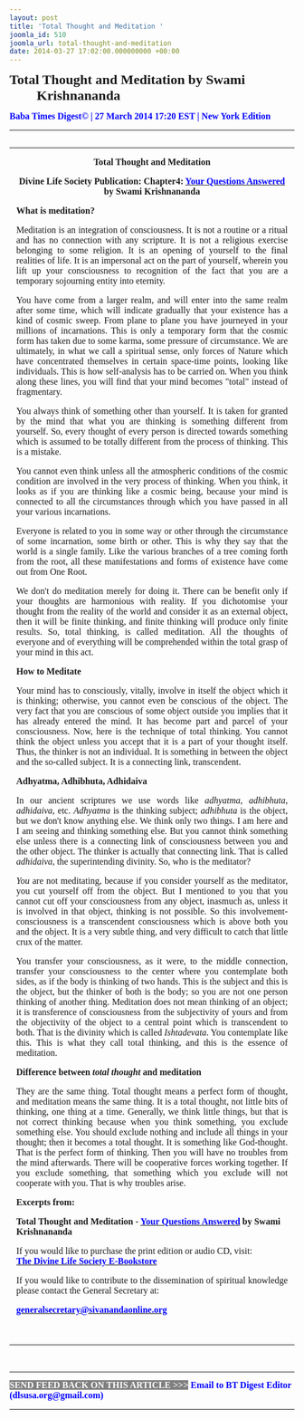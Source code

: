 ```yaml
---
layout: post
title: 'Total Thought and Meditation '
joomla_id: 510
joomla_url: total-thought-and-meditation
date: 2014-03-27 17:02:00.000000000 +00:00
---
```

<div>
<p style="margin-left: 0.5in; text-indent: -0.5in;"><span style="font-size: 18pt; font-family: book antiqua,palatino;"><strong><strong><span style="line-height: 115%;"><strong><span style="line-height: 115%;">Total Thought and Meditation by Swami Krishnananda</span></strong></span></strong></strong></span></p>
</div>
<p style="text-align: justify;"><strong><span style="font-family: book antiqua,palatino; font-size: 12pt; color: #3366ff;"><span style="line-height: 115%;"><span style="color: #0000ff;">Baba Times Digest© | 27 March 2014 17:20 EST | New York Edition</span><br /></span></span></strong></p>
<hr />
<div>
<table align="left" cellpadding="0" cellspacing="0" vspace="0" hspace="0">
<tbody>
<tr>
<td style="padding: 0in 9pt;" align="left" valign="top">
<p style="text-align: center;" align="center"><span style="font-size: 12pt; font-family: book antiqua,palatino;"><strong>Total Thought and Meditation</strong></span></p>
<p style="text-align: center;" align="center"><span style="font-size: 12pt; font-family: book antiqua,palatino;"><strong>Divine Life Society Publication: Chapter4: </strong><span style="color: #0000ff;"><a href="http://www.swami-krishnananda.org/ans/ans_04.html"><span style="color: #0000ff;"><strong>Your Questions Answered</strong></span></a></span><strong> by Swami Krishnananda</strong></span></p>
<p style="text-align: justify;"><span style="font-size: 12pt; font-family: book antiqua,palatino;"><strong>What is meditation?</strong></span></p>
<p style="text-align: justify;"><span style="font-size: 12pt; font-family: book antiqua,palatino;">Meditation is an integration of consciousness. It is not a routine or a ritual and has no connection with any scripture. It is not a religious exercise belonging to some religion. It is an opening of yourself to the final realities of life. It is an impersonal act on the part of yourself, wherein you lift up your consciousness to recognition of the fact that you are a temporary sojourning entity into eternity.</span></p>
<p style="text-align: justify;"><span style="font-size: 12pt; font-family: book antiqua,palatino;">You have come from a larger realm, and will enter into the same realm after some time, which will indicate gradually that your existence has a kind of cosmic sweep. From plane to plane you have journeyed in your millions of incarnations. This is only a temporary form that the cosmic form has taken due to some karma, some pressure of circumstance. We are ultimately, in what we call a spiritual sense, only forces of Nature which have concentrated themselves in certain space-time points, looking like individuals. This is how self-analysis has to be carried on. When you think along these lines, you will find that your mind becomes "total" instead of fragmentary.</span></p>
<p style="text-align: justify;"><span style="font-size: 12pt; font-family: book antiqua,palatino;">You always think of something other than yourself. It is taken for granted by the mind that what you are thinking is something different from yourself. So, every thought of every person is directed towards something which is assumed to be totally different from the process of thinking. This is a mistake.</span></p>
<p style="text-align: justify;"><span style="font-size: 12pt; font-family: book antiqua,palatino;">You cannot even think unless all the atmospheric conditions of the cosmic condition are involved in the very process of thinking. When you think, it looks as if you are thinking like a cosmic being, because your mind is connected to all the circumstances through which you have passed in all your various incarnations.</span></p>
<p style="text-align: justify;"><span style="font-size: 12pt; font-family: book antiqua,palatino;">Everyone is related to you in some way or other through the circumstance of some incarnation, some birth or other. This is why they say that the world is a single family. Like the various branches of a tree coming forth from the root, all these manifestations and forms of existence have come out from One Root.</span></p>
<p style="text-align: justify;"><span style="font-size: 12pt; font-family: book antiqua,palatino;">We don't do meditation merely for doing it. There can be benefit only if your thoughts are harmonious with reality. If you dichotomise your thought from the reality of the world and consider it as an external object, then it will be finite thinking, and finite thinking will produce only finite results. So, total thinking, is called meditation. All the thoughts of everyone and of everything will be comprehended within the total grasp of your mind in this act.</span></p>
<p style="text-align: justify;"><span style="font-size: 12pt; font-family: book antiqua,palatino;"><strong>How to Meditate</strong></span></p>
<p style="text-align: justify;"><span style="font-size: 12pt; font-family: book antiqua,palatino;">Your mind has to consciously, vitally, involve in itself the object which it is thinking; otherwise, you cannot even be conscious of the object. The very fact that you are conscious of some object outside you implies that it has already entered the mind. It has become part and parcel of your consciousness. Now, here is the technique of total thinking. You cannot think the object unless you accept that it is a part of your thought itself. Thus, the thinker is not an individual. It is something in between the object and the so-called subject. It is a connecting link, transcendent.</span></p>
<p style="text-align: justify;"><span style="font-size: 12pt; font-family: book antiqua,palatino;"><strong>Adhyatma, Adhibhuta, Adhidaiva</strong></span></p>
<p style="text-align: justify;"><span style="font-size: 12pt; font-family: book antiqua,palatino;">In our ancient scriptures we use words like <em>adhyatma</em>, <em>adhibhuta</em>, <em>adhidaiva</em>, etc. <em>Adhyatma</em> is the thinking subject; <em>adhibhuta</em> is the object, but we don't know anything else. We think only two things. I am here and I am seeing and thinking something else. But you cannot think something else unless there is a connecting link of consciousness between you and the other object. The thinker is actually that connecting link. That is called <em>adhidaiva</em>, the superintending divinity. So, who is the meditator?</span></p>
<p style="text-align: justify;"><span style="font-size: 12pt; font-family: book antiqua,palatino;"><em>You</em> are not meditating, because if you consider yourself as the meditator, you cut yourself off from the object. But I mentioned to you that you cannot cut off your consciousness from any object, inasmuch as, unless it is involved in that object, thinking is not possible. So this involvement-consciousness is a transcendent consciousness which is above both you and the object. It is a very subtle thing, and very difficult to catch that little crux of the matter.</span></p>
<p style="text-align: justify;"><span style="font-size: 12pt; font-family: book antiqua,palatino;">You transfer your consciousness, as it were, to the middle connection, transfer your consciousness to the center where you contemplate both sides, as if the body is thinking of two hands. This is the subject and this is the object, but the thinker of both is the body; so you are not one person thinking of another thing. Meditation does not mean thinking of an object; it is transference of consciousness from the subjectivity of yours and from the objectivity of the object to a central point which is transcendent to both. That is the divinity which is called <em>Ishtadevata</em>. You contemplate like this. This is what they call total thinking, and this is the essence of meditation.</span></p>
<p style="text-align: justify;"><span style="font-size: 12pt; font-family: book antiqua,palatino;"><strong>Difference between <em>total thought</em> and meditation</strong></span></p>
<p style="text-align: justify;"><span style="font-size: 12pt; font-family: book antiqua,palatino;">They are the same thing. Total thought means a perfect form of thought, and meditation means the same thing. It is a total thought, not little bits of thinking, one thing at a time. Generally, we think little things, but that is not correct thinking because when you think something, you exclude something else. You should exclude nothing and include all things in your thought; then it becomes a total thought. It is something like God-thought. That is the perfect form of thinking. Then you will have no troubles from the mind afterwards. There will be cooperative forces working together. If you exclude something, that something which you exclude will not cooperate with you. That is why troubles arise.</span></p>
<p><span style="font-size: 12pt; font-family: book antiqua,palatino;"><strong>Excerpts from:</strong></span></p>
<p><span style="font-size: 12pt; font-family: book antiqua,palatino;"><strong>Total Thought and Meditation - </strong><span style="color: #0000ff;"><a href="http://www.swami-krishnananda.org/ans/ans_04.html"><span style="color: #0000ff;"><strong>Your Questions Answered</strong></span></a></span><strong> by Swami Krishnananda</strong></span></p>
<p style="text-align: justify;" align="center"><span style="font-size: 12pt; font-family: book antiqua,palatino;">If you would like to purchase the print edition or audio CD, visit: </span><br /><span style="font-size: 12pt; font-family: book antiqua,palatino; color: #0000ff;"> <a href="http://www.dlshq.org/cgi-bin/store/commerce.cgi?category=krishnananda&amp;cart_id=1394930528.401"><span style="color: #0000ff;"><strong>The Divine Life Society E-Bookstore</strong></span></a></span></p>
<p style="text-align: justify;" align="center"><span style="font-size: 12pt; font-family: book antiqua,palatino;">If you would like to contribute to the dissemination of spiritual knowledge please contact the General Secretary at:</span></p>
<p style="text-align: justify;" align="center"><span style="font-size: 12pt; font-family: book antiqua,palatino;"><a href="mailto:generalsecretary@sivanandaonline.org"><strong></strong></a><span style="color: #0000ff;"><strong><a href="mailto:generalsecretary@sivanandaonline.org"><span style="color: #0000ff;">generalsecretary@sivanandaonline.org</span></a></strong></span></span><span><strong></strong></span></p>
<p>&nbsp;</p>
</td>
</tr>
</tbody>
</table>
</div>
<p>&nbsp;</p>
<hr />
<p><span style="font-family: book antiqua,palatino; font-size: 12pt;"><span style="color: #0000ff;"><span style="color: #0000ff;"><span style="font-size: 11pt; line-height: 115%; font-family: 'Book Antiqua','serif';"><strong><span style="font-family: book antiqua,palatino; font-size: 12pt; color: #3366ff;"><span style="line-height: 115%;"><span style="color: #000000;"><span style="background-color: #808080; color: #ffffff;">SEND FEED BACK ON THIS ARTICLE &gt;&gt;&gt;</span> <span style="color: #0000ff;"><span style="color: #0000ff;">Email to BT Digest Editor</span></span><a href="mailto:dlsusa.org@gmail.com?subject=DLS%20Posts"><span style="color: #0000ff;"><span style="color: #0000ff;"> </span></span></a><span style="color: #0000ff;"><span style="color: #0000ff;">(dlsusa.org@gmail.com)</span></span><a href="mailto:dlsusa.org@gmail.com?subject=DLS%20Posts"><span style="color: #0000ff;"><span style="color: #0000ff;"></span></span></a><br /></span></span></span></strong></span></span></span></span></p>
<hr />
<p>&nbsp;</p>
